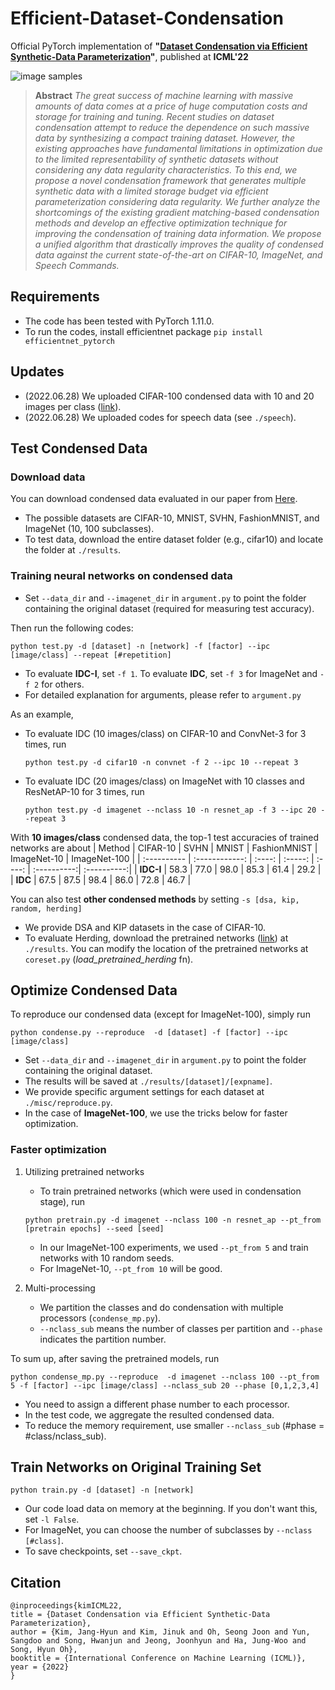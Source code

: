 # Efficient-Dataset-Condensation
Official PyTorch implementation of **"[Dataset Condensation via Efficient Synthetic-Data Parameterization](https://arxiv.org/abs/2205.14959)"**, published at **ICML'22**

![image samples](images/title.png)

> **Abstract** *The great success of machine learning with massive amounts of data comes at a price of huge computation costs and storage for training and tuning. 
Recent studies on dataset condensation attempt to reduce the dependence on such massive data by synthesizing a compact training dataset. 
However, the existing approaches have fundamental limitations in optimization due to the limited representability of synthetic datasets without considering any data regularity characteristics.
To this end, we propose a novel condensation framework that generates multiple synthetic data with a limited storage budget via efficient parameterization considering data regularity. 
We further analyze the shortcomings of the existing gradient matching-based condensation methods and develop an effective optimization technique for improving the condensation of training data information. 
We propose a unified algorithm that drastically improves the quality of condensed data against the current state-of-the-art on CIFAR-10, ImageNet, and Speech Commands.*

## Requirements
- The code has been tested with PyTorch 1.11.0.   
- To run the codes, install efficientnet package ```pip install efficientnet_pytorch```

## Updates
- (2022.06.28) We uploaded CIFAR-100 condensed data with 10 and 20 images per class ([link](https://drive.google.com/drive/folders/1yh0Hf2ia4b-1edMiAr1kXCH4eUcYNfmz?usp=sharing)). 
- (2022.06.28) We uploaded codes for speech data (see ```./speech```).

## Test Condensed Data
### Download data
You can download condensed data evaluated in our paper from [Here](https://drive.google.com/drive/folders/1yh0Hf2ia4b-1edMiAr1kXCH4eUcYNfmz?usp=sharing).
- The possible datasets are CIFAR-10, MNIST, SVHN, FashionMNIST, and ImageNet (10, 100 subclasses).
- To test data, download the entire dataset folder (e.g., cifar10) and locate the folder at ```./results```. 

### Training neural networks on condensed data
- Set ```--data_dir``` and ```--imagenet_dir``` in ```argument.py``` to point the folder containing the original dataset (required for measuring test accuracy).   

Then run the following codes:   
```
python test.py -d [dataset] -n [network] -f [factor] --ipc [image/class] --repeat [#repetition]
```
- To evaluate **IDC-I**, set ```-f 1```. To evaluate **IDC**, set ```-f 3``` for ImageNet and ```-f 2``` for others.
- For detailed explanation for arguments, please refer to ```argument.py```

As an example, 
- To evaluate IDC (10 images/class) on CIFAR-10 and ConvNet-3 for 3 times, run
  ```
  python test.py -d cifar10 -n convnet -f 2 --ipc 10 --repeat 3
  ```
- To evaluate IDC (20 images/class) on ImageNet with 10 classes and ResNetAP-10 for 3 times, run
  ```
  python test.py -d imagenet --nclass 10 -n resnet_ap -f 3 --ipc 20 --repeat 3
  ```

With **10 images/class** condensed data, the top-1 test accuracies of trained networks are about
| Method | CIFAR-10  | SVHN | MNIST | FashionMNIST | ImageNet-10  | ImageNet-100  |
| :---------- | :------------: | :----: | :-----: | :----: | :----------:| :----------:|
| **IDC-I** |  58.3  | 77.0 | 98.0 |  85.3 | 61.4 | 29.2  |
| **IDC** | 67.5 | 87.5 | 98.4 | 86.0  | 72.8 | 46.7  |



You can also test **other condensed methods** by setting ```-s [dsa, kip, random, herding]```
- We provide DSA and KIP datasets in the case of CIFAR-10. 
- To evaluate Herding, download the pretrained networks ([link](https://drive.google.com/drive/folders/1Sk-IVb7YotbZ07WNJwfp4ID3tv6_MTnx?usp=sharing)) at ```./results```. You can modify the location of the pretrained networks at ```coreset.py``` (*load_pretrained_herding* fn).


## Optimize Condensed Data
To reproduce our condensed data (except for ImageNet-100), simply run
```
python condense.py --reproduce  -d [dataset] -f [factor] --ipc [image/class]
```
- Set ```--data_dir``` and ```--imagenet_dir``` in ```argument.py``` to point the folder containing the original dataset.   
- The results will be saved at ```./results/[dataset]/[expname]```. 
- We provide specific argument settings for each dataset at ```./misc/reproduce.py```.
- In the case of **ImageNet-100**, we use the tricks below for faster optimization.

### Faster optimization
1. Utilizing pretrained networks   
    - To train pretrained networks (which were used in condensation stage), run
    ```
    python pretrain.py -d imagenet --nclass 100 -n resnet_ap --pt_from [pretrain epochs] --seed [seed]
    ```
    - In our ImageNet-100 experiments, we used ```--pt_from 5``` and train networks with 10 random seeds.
    - For ImageNet-10, ```--pt_from 10``` will be good. 


2. Multi-processing
    - We partition the classes and do condensation with multiple processors (```condense_mp.py```).
    - ```--nclass_sub``` means the number of classes per partition and ```--phase``` indicates the partition number. 

To sum up, after saving the pretrained models, run
```
python condense_mp.py --reproduce  -d imagenet --nclass 100 --pt_from 5 -f [factor] --ipc [image/class] --nclass_sub 20 --phase [0,1,2,3,4]
```
- You need to assign a different phase number to each processor.
- In the test code, we aggregate the resulted condensed data. 
- To reduce the memory requirement, use smaller ```--nclass_sub``` (#phase = #class/nclass_sub).

## Train Networks on Original Training Set
```
python train.py -d [dataset] -n [network]
```
- Our code load data on memory at the beginning. If you don't want this, set ```-l False```.
- For ImageNet, you can choose the number of subclasses by ```--nclass [#class]```.
- To save checkpoints, set ```--save_ckpt```.

## Citation
```
@inproceedings{kimICML22,
title = {Dataset Condensation via Efficient Synthetic-Data Parameterization},
author = {Kim, Jang-Hyun and Kim, Jinuk and Oh, Seong Joon and Yun, Sangdoo and Song, Hwanjun and Jeong, Joonhyun and Ha, Jung-Woo and Song, Hyun Oh},
booktitle = {International Conference on Machine Learning (ICML)},
year = {2022}
}
```
